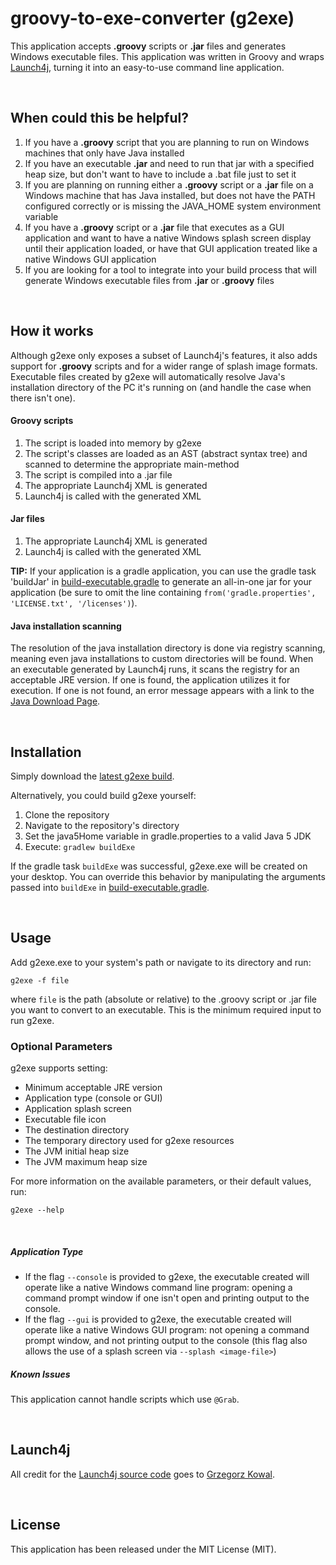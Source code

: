 # groovy-to-exe-converter (g2exe)

This application accepts **.groovy** scripts or **.jar** files and generates Windows executable files.  This application was written in Groovy and wraps [Launch4j](http://launch4j.sourceforge.net/), turning it into an easy-to-use command line application.

<br/>

## When could this be helpful?

1. If you have a **.groovy** script that you are planning to run on Windows machines that only have Java installed
2. If you have an executable **.jar** and need to run that jar with a specified heap size, but don't want to have to include a .bat file just to set it
3. If you are planning on running either a **.groovy** script or a **.jar** file on a Windows machine that has Java installed, but does not have the PATH configured correctly or is missing the JAVA_HOME system environment variable
4. If you have a **.groovy** script or a **.jar** file that executes as a GUI application and want to have a native Windows splash screen display until their application loaded, or have that GUI application treated like a native Windows GUI application
5. If you are looking for a tool to integrate into your build process that will generate Windows executable files from **.jar** or **.groovy** files

<br/>

## How it works
Although g2exe only exposes a subset of Launch4j's features, it also adds support for **.groovy** scripts and for a wider range of splash image formats.  Executable files created by g2exe will automatically resolve Java's installation directory of the PC it's running on (and handle the case when there isn't one).
  
#### Groovy scripts

1. The script is loaded into memory by g2exe
2. The script's classes are loaded as an AST (abstract syntax tree) and scanned to determine the appropriate main-method
3. The script is compiled into a .jar file
4. The appropriate Launch4j XML is generated
5. Launch4j is called with the generated XML

#### Jar files
1.  The appropriate Launch4j XML is generated
2.  Launch4j is called with the generated XML

__TIP:__ If your application is a gradle application, you can use the gradle task 'buildJar' in [build-executable.gradle](https://github.com/todd-elvers/groovy-to-exe-converter/blob/master/add-build-executable.gradle) to generate an all-in-one jar for your application (be sure to omit the line containing `from('gradle.properties', 'LICENSE.txt', '/licenses')`).


#### Java installation scanning
The resolution of the java installation directory is done via registry scanning, meaning even java installations to custom directories will be found.  When an executable generated by Launch4j runs, it scans the registry for an acceptable JRE version.  If one is found, the application utilizes it for execution.  If one is not found, an error message appears with a link to the [Java Download Page](http://java.com/download).

<br/>

## Installation
Simply download the [latest g2exe build](https://github.com/todd-elvers/g2exe/releases/download/1.3.2/g2exe.exe).

Alternatively, you could build g2exe yourself:

1. Clone the repository
2. Navigate to the repository's directory
3. Set the java5Home variable in gradle.properties to a valid Java 5 JDK
4. Execute: ```gradlew buildExe```

If the gradle task `buildExe` was successful, g2exe.exe will be created on your desktop.  You can override this behavior by manipulating the arguments passed into `buildExe` in [build-executable.gradle](https://github.com/todd-elvers/groovy-to-exe-converter/blob/master/add-build-executable.gradle).

<br/>

## Usage
Add g2exe.exe to your system's path or navigate to its directory and run:

```g2exe -f file```

where `file` is the path (absolute or relative) to the .groovy script or .jar file you want to convert to an executable.  This is the minimum required input to run g2exe.


### Optional Parameters
g2exe supports setting:

- Minimum acceptable JRE version 
- Application type (console or GUI)
- Application splash screen
- Executable file icon
- The destination directory
- The temporary directory used for g2exe resources
- The JVM initial heap size
- The JVM maximum heap size

For more information on the available parameters, or their default values, run:

```g2exe --help```

<br/>

##### Application Type
- If the flag `--console` is provided to g2exe, the executable created will operate like a native Windows command line program: opening a command prompt window if one isn't open and printing output to the console.
- If the flag `--gui` is provided to g2exe, the executable created will operate like a native Windows GUI program: not opening a command prompt window, and not printing output to the console (this flag also allows the use of a splash screen via `--splash <image-file>`)

##### Known Issues
This application cannot handle scripts which use `@Grab`. 

<br/>

## Launch4j
All credit for the [Launch4j source code](https://sourceforge.net/projects/launch4j) goes to [Grzegorz Kowal](http://sourceforge.net/u/grzegok/profile/).

<br/>

## License
This application has been released under the MIT License (MIT).
